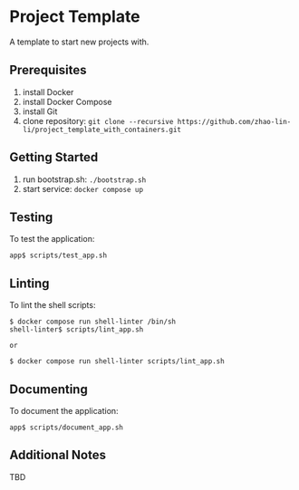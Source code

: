 # Project Template
A template to start new projects with.

Prerequisites
-------------
1. install Docker
1. install Docker Compose
1. install Git
1. clone repository: `git clone --recursive https://github.com/zhao-lin-li/project_template_with_containers.git`

Getting Started
---------------
1. run bootstrap.sh: `./bootstrap.sh`
1. start service: `docker compose up`

Testing
-------
To test the application:

    app$ scripts/test_app.sh

Linting
-------
To lint the shell scripts:

    $ docker compose run shell-linter /bin/sh
    shell-linter$ scripts/lint_app.sh

    or

    $ docker compose run shell-linter scripts/lint_app.sh

Documenting
-----------
To document the application:

    app$ scripts/document_app.sh

Additional Notes
----------------
TBD

